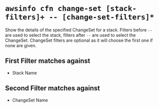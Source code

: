 # `awsinfo cfn change-set [stack-filters]+ -- [change-set-filters]*`

Show the details of the specified ChangeSet for a stack. Filters before `--` are used to select the stack,
filters after `--` are used to select the ChangeSet. ChangeSet filters are optional as it will choose the
first one if none are given.

## First Filter matches against

* Stack Name

## Second Filter matches against

* ChangeSet Name